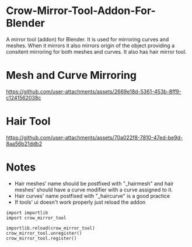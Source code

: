 # Crow-Mirror-Tool-Addon-For-Blender
A mirror tool (addon) for Blender. It is used for mirroring curves and meshes. When it mirrors it also mirrors origin of the object providing a consitent mirroring for both meshes and curves. It also has hair mirror tool.

# Mesh and Curve Mirroring
https://github.com/user-attachments/assets/2669e18d-5361-453b-8ff9-c1241562038c

# Hair Tool
https://github.com/user-attachments/assets/70a022f8-7810-47ed-be9d-8aa56b21ddb2

# Notes
- Hair meshes' name should be postfixed with "_hairmesh" and hair meshes' should have a curve modifier with a curve assigned to it.
- Hair curves' name postfixed with "_haircurve" is a good practice
- If tools' ui doesn't work properly just reload the addon
```
import importlib
import crow_mirror_tool

importlib.reload(crow_mirror_tool)
crow_mirror_tool.unregister()
crow_mirror_tool.register()
```
